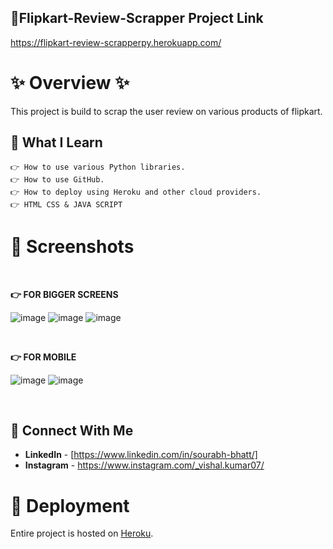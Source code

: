## 🔗Flipkart-Review-Scrapper Project Link
https://flipkart-review-scrapperpy.herokuapp.com/

# ✨ Overview ✨
This project is build to scrap the user review on various products of flipkart.

## 📌 What I Learn

    👉 How to use various Python libraries.
    👉 How to use GitHub.
    👉 How to deploy using Heroku and other cloud providers.
    👉 HTML CSS & JAVA SCRIPT

# 📸 Screenshots

<br>

**👉 FOR BIGGER SCREENS**

![image](https://user-images.githubusercontent.com/89153172/188958469-663f96a7-35ab-4026-b98e-e17431e68596.png)
![image](https://user-images.githubusercontent.com/89153172/188959044-0d79cddf-610f-47e7-9b0a-2679b0d9ebba.png)
![image](https://user-images.githubusercontent.com/89153172/188959185-f2a4bb62-3e01-4c21-9c04-5d1d565c465b.png)

<br>

**👉 FOR MOBILE**

![image](https://user-images.githubusercontent.com/89153172/188959915-138414e2-f96c-4adb-aaec-be8904baaa76.png)
![image](https://user-images.githubusercontent.com/89153172/188959983-17ce5b81-0e75-4993-8d22-d94b9836b636.png)

<br>

## 💬 Connect With Me

- **LinkedIn** - [https://www.linkedin.com/in/sourabh-bhatt/]
- **Instagram** - https://www.instagram.com/_vishal.kumar07/




# 💖 Deployment
Entire project is hosted on [Heroku](https://flipkart-review-scrapperpy.herokuapp.com/).

